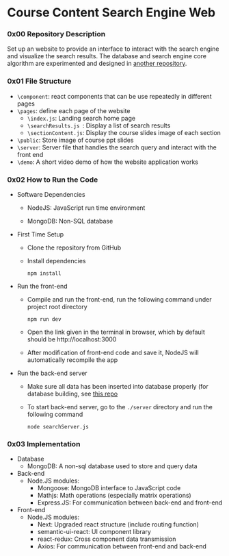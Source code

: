 # Course Content Search Engine Web

### 0x00 Repository Description

Set up an website to provide an interface to interact with the search engine and visualize the search results. The database and search engine core algorithm are experimented and designed in [another repository](https://github.com/Philip-ZENG/course-content-search-engine).

### 0x01 File Structure

- `\component`: react components that can be use repeatedly in different pages
- `\pages`: define each page of the website
  - `\index.js`: Landing search home page
  - `\searchResults.js `: Display a list of search results
  - `\sectionContent.js`: Display the course slides image of each section
- `\public`: Store image of course ppt slides
- `\server`: Server file that handles the search query and interact with the front end
- `\demo`: A short video demo of how the website application works

### 0x02 How to Run the Code

- Software Dependencies

  - NodeJS: JavaScript run time environment

  - MongoDB: Non-SQL database

- First Time Setup

  - Clone the repository from GitHub

  - Install dependencies

    ```shell
    npm install
    ```

- Run the front-end

  - Compile and run the front-end, run the following command under project root directory

    ```shell
    npm run dev
    ```

  - Open the link given in the terminal in browser, which by default should be http://localhost:3000

  - After modification of front-end code and save it, NodeJS will automatically recompile the app

- Run the back-end server

  - Make sure all data has been inserted into database properly (for database building, see [this repo](https://github.com/Philip-ZENG/course-content-search-engine)

  - To start back-end server, go to the `./server` directory and run the following command

    ```shell
    node searchServer.js
    ```


### 0x03 Implementation

- Database
  - MongoDB: A non-sql database used to store and query data
- Back-end
  - Node.JS modules:
    - Mongoose: MongoDB interface to JavaScript code
    - Mathjs: Math operations (especially matrix operations)
    - Express.JS: For communication between back-end and front-end
- Front-end
  - Node.JS modules:
    - Next: Upgraded react structure (include routing function)
    - semantic-ui-react: UI component library
    - react-redux: Cross component data transmission
    - Axios: For communication between front-end and back-end



